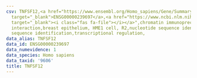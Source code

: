 ```yaml
---
csv: TNFSF12,<a href="https://www.ensembl.org/Homo_sapiens/Gene/Summary?db=core;g=ENSG00000239697"
  target="_blank">ENSG00000239697</a>,<a href="https://www.ncbi.nlm.nih.gov/pubmed/22863008"
  target="_blank"><i class="fas fa-file"></i></a>",chromatin immunoprecipitation assay,direct
  interaction,breast epithelium, HME1 cell, R2,nucleotide sequence identification,nucleotide
  sequence identification,transcriptional regulation,
data_alias: TNFSF12
data_id: ENSG00000239697
data_numevidence: 1
data_species: Homo sapiens
data_taxid: '9606'
title: TNFSF12
---
```

